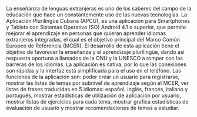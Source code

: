 La enseñanza de lenguas extranjeras es uno de los saberes del campo de la educación que hace un constantemente uso de las nuevas tecnologías. 
La Aplicación Plurilingüe Cubana (APCU), es una aplicación para Smartphones y Tablets con Sistemas Operativo (SO) Android 4.1 o superior, que permite mejorar el aprendizaje en personas que quieran aprender idiomas extranjeros integradas, el cual es el objetivo principal del Marco Común Europeo de Referencia (MCER).
El desarrollo de esta aplicación tiene el objetivo de favorecer la enseñanza y el aprendizaje plurilingüe, dando así respuesta oportuna a llamados de la ONU y la UNESCO a romper con las barreras de los idiomas.
La aplicación es nativa, por lo que las conexiones son rápidas y la interfaz está simplificada para el uso en el teléfono. Las funciones de la aplicación son: poder crear un usuario para registrarse, mostrar las listas de temas por subnivel de aprendizaje según el MCER, ver listas de frases traducidas en 5 idiomas: español, inglés, francés, italiano y portugués, mostrar estadísticas de utilización de aplicación por usuario, mostrar listas de ejercicios para cada tema, mostrar grafica estadísticas de evaluación de usuario y mostrar recomendaciones de temas a estudiar.

